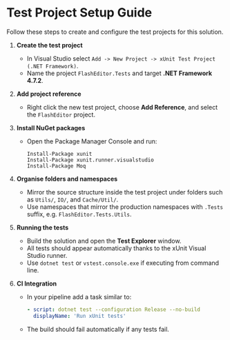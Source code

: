 # Test Project Setup Guide

Follow these steps to create and configure the test projects for this solution.

1. **Create the test project**
   - In Visual Studio select `Add -> New Project -> xUnit Test Project (.NET Framework)`.
   - Name the project `FlashEditor.Tests` and target **.NET Framework 4.7.2**.

2. **Add project reference**
   - Right click the new test project, choose **Add Reference**, and select the `FlashEditor` project.

3. **Install NuGet packages**
   - Open the Package Manager Console and run:
     ```
     Install-Package xunit
     Install-Package xunit.runner.visualstudio
     Install-Package Moq
     ```

4. **Organise folders and namespaces**
   - Mirror the source structure inside the test project under folders such as `Utils/`, `IO/`, and `Cache/Util/`.
   - Use namespaces that mirror the production namespaces with `.Tests` suffix, e.g. `FlashEditor.Tests.Utils`.

5. **Running the tests**
   - Build the solution and open the **Test Explorer** window.
   - All tests should appear automatically thanks to the xUnit Visual Studio runner.
   - Use `dotnet test` or `vstest.console.exe` if executing from command line.

6. **CI Integration**
   - In your pipeline add a task similar to:
     ```yaml
     - script: dotnet test --configuration Release --no-build
       displayName: 'Run xUnit tests'
     ```
   - The build should fail automatically if any tests fail.
